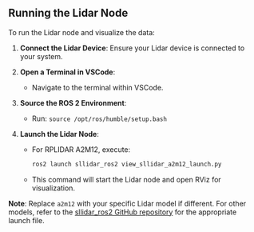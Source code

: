 ## Running the Lidar Node

To run the Lidar node and visualize the data:

1. **Connect the Lidar Device**: Ensure your Lidar device is connected to your system.

2. **Open a Terminal in VSCode**:
   - Navigate to the terminal within VSCode.

3. **Source the ROS 2 Environment**:
   - Run: `source /opt/ros/humble/setup.bash`

4. **Launch the Lidar Node**:
   - For RPLIDAR A2M12, execute:
     ```bash
     ros2 launch sllidar_ros2 view_sllidar_a2m12_launch.py
     ```
   - This command will start the Lidar node and open RViz for visualization.

**Note**: Replace `a2m12` with your specific Lidar model if different. For other models, refer to the [sllidar_ros2 GitHub repository](https://github.com/Slamtec/sllidar_ros2) for the appropriate launch file.
